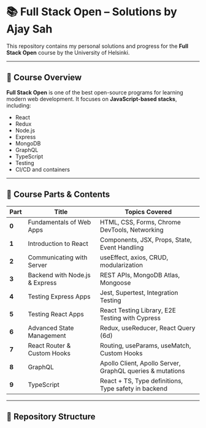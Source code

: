 # 📚 Full Stack Open – Solutions by Ajay Sah

This repository contains my personal solutions and progress for the **Full Stack Open** course by the University of Helsinki.

---

## 🧠 Course Overview

**Full Stack Open** is one of the best open-source programs for learning modern web development. It focuses on **JavaScript-based stacks**, including:

- React
- Redux
- Node.js
- Express
- MongoDB
- GraphQL
- TypeScript
- Testing
- CI/CD and containers

---

## 🧩 Course Parts & Contents

| Part | Title | Topics Covered |
|------|-------|----------------|
| **0** | Fundamentals of Web Apps | HTML, CSS, Forms, Chrome DevTools, Networking |
| **1** | Introduction to React | Components, JSX, Props, State, Event Handling |
| **2** | Communicating with Server | useEffect, axios, CRUD, modularization |
| **3** | Backend with Node.js & Express | REST APIs, MongoDB Atlas, Mongoose |
| **4** | Testing Express Apps | Jest, Supertest, Integration Testing |
| **5** | Testing React Apps | React Testing Library, E2E Testing with Cypress |
| **6** | Advanced State Management | Redux, useReducer, React Query (6d) |
| **7** | React Router & Custom Hooks | Routing, useParams, useMatch, Custom Hooks |
| **8** | GraphQL | Apollo Client, Apollo Server, GraphQL queries & mutations |
| **9** | TypeScript | React + TS, Type definitions, Type safety in backend |

---

## 📁 Repository Structure


